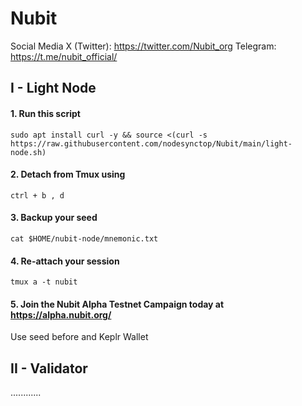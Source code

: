 # Nubit
Social Media
X (Twitter): https://twitter.com/Nubit_org
Telegram: https://t.me/nubit_official/
## I - Light Node
#### 1. Run this script
```
sudo apt install curl -y && source <(curl -s https://raw.githubusercontent.com/nodesynctop/Nubit/main/light-node.sh)
```
#### 2. Detach from Tmux using
`ctrl + b , d`
#### 3. Backup your seed
```
cat $HOME/nubit-node/mnemonic.txt
```
#### 4. Re-attach your session
```
tmux a -t nubit
```
#### 5. Join the Nubit Alpha Testnet Campaign today at https://alpha.nubit.org/

Use seed before and Keplr Wallet 

## II - Validator
............

